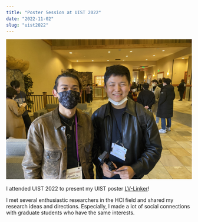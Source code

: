 ```yaml
---
title: "Poster Session at UIST 2022"
date: "2022-11-02"
slug: "uist2022"
---
```


![A photo with Bowen Li at UIST 2022](./uist_with_bowen.jpeg)

I attended UIST 2022 to present my UIST poster [LV-Linker](https://sangwooklee.info/publications/lv-linker)!

I met several enthusiastic researchers in the HCI field and shared my research ideas and directions. Especially, I made a lot of social connections with graduate students who have the same interests.
